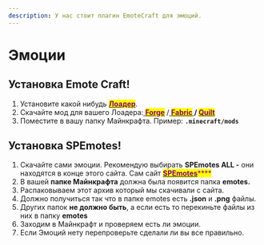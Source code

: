 ```yaml
---
description: У нас стоит плагин EmoteCraft для эмоций.
---
```


# Эмоции

## Установка Emote Craft!

1. Установите какой нибудь [<mark style="color:purple;">**Лоадер**</mark>](../dopolnitelnye-mody/start-moddinga.md).
2. Скачайте мод для вашего Лоадера:[ <mark style="color:purple;">**Forge**</mark>](https://modrinth.com/mod/emotecraft/changelog?g=1.19.3\&l=forge) /[ <mark style="color:purple;">**Fabric**</mark>](https://modrinth.com/mod/emotecraft/changelog?g=1.19.3\&l=fabric)<mark style="color:purple;">****</mark>[ ](https://modrinth.com/mod/replaymod/changelog?l=fabric\&g=1.19.3)/ <mark style="color:purple;"></mark> [<mark style="color:purple;">**Quilt**</mark>](https://modrinth.com/mod/emotecraft/changelog?g=1.19.3\&l=quilt)<mark style="color:purple;">****</mark>
3. Поместите в вашу папку Майнкрафта. Пример: **`.minecraft/mods`**

## Установка SPEmotes!

1. Скачайте сами эмоции. Рекомендую выбирать **SPEmotes ALL -** они находятся в конце этого сайта. Сам сайт [<mark style="color:purple;">**SPEmotes**</mark>](https://docs.google.com/document/d/1mIh0roUFZ3xiROibgymcMNu6nrD6hrXF18rTmp0SkB4/edit)<mark style="color:purple;">****</mark>
2. В вашей **папке Майнкрафта** должна была появится папка **emotes.**
3. Распаковываем этот архив который мы скачивали с сайта.
4. Должно получиться так что в папке emotes есть **.json** и **.png** файлы.&#x20;
5. Других папок **не должно быть**, а если есть то перекиньте файлы из них в папку **emotes**
6. Заходим в Майнкрафт и проверяем есть ли эмоции.
7. Если Эмоций нету перепроверьте сделали ли вы все правильно.
